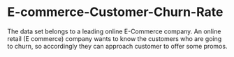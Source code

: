 # E-commerce-Customer-Churn-Rate
The data set belongs to a leading online E-Commerce company. An online retail (E commerce) company wants to know the customers who are going to churn, so accordingly they can approach customer to offer some promos.

